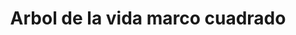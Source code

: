 ---
title: Arbol de la vida marco cuadrado
date: 
draft: false

# descripcion
description : Arbol de la vida marco cuadrado

materials: Plata 925

color: Plateado

dimensions: 2cm 

code: 02-14-0244

type: "Dijes"

categories: []

# Images
# first image will be shown in the product page
images:
  # - image: "images/path_to_image"
  # La ubicacion de las imagenes es imagenes/Dijes/Dijes.Plata/02-14-0244-arbol-de-la-vida-marco-cuadrado
  - image: "./images/dijes/plata/02-14-0244-arbol-de-la-vida-marco-cuadrado.JPG"
---